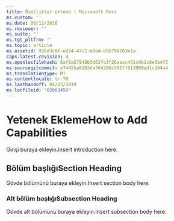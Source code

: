 ```yaml
---
title: Özellikler ekleme | Microsoft Docs
ms.custom: ''
ms.date: 09/12/2016
ms.reviewer: ''
ms.suite: ''
ms.tgt_pltfrm: ''
ms.topic: article
ms.assetid: 938d3c8f-ed74-47c2-b9d4-b56799203e1a
caps.latest.revision: 4
ms.openlocfilehash: 6af8a57948b3d62fe3f26aecc431c9b1c6e6b4f3
ms.sourcegitcommit: e7445ba8203da304286c591ff513900ad1c244a4
ms.translationtype: MT
ms.contentlocale: tr-TR
ms.lasthandoff: 04/23/2019
ms.locfileid: "62083459"
---
```

# <a name="how-to-add-capabilities"></a><span data-ttu-id="15478-102">Yetenek Ekleme</span><span class="sxs-lookup"><span data-stu-id="15478-102">How to Add Capabilities</span></span>

<span data-ttu-id="15478-103">Girişi buraya ekleyin.</span><span class="sxs-lookup"><span data-stu-id="15478-103">Insert introduction here.</span></span>

## <a name="section-heading"></a><span data-ttu-id="15478-104">Bölüm başlığı</span><span class="sxs-lookup"><span data-stu-id="15478-104">Section Heading</span></span>

<span data-ttu-id="15478-105">Gövde bölümünü buraya ekleyin.</span><span class="sxs-lookup"><span data-stu-id="15478-105">Insert section body here.</span></span>

### <a name="subsection-heading"></a><span data-ttu-id="15478-106">Alt bölüm başlığı</span><span class="sxs-lookup"><span data-stu-id="15478-106">Subsection Heading</span></span>

<span data-ttu-id="15478-107">Gövde alt bölümünü buraya ekleyin.</span><span class="sxs-lookup"><span data-stu-id="15478-107">Insert subsection body here.</span></span>

